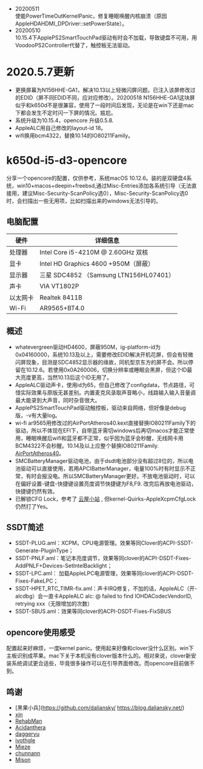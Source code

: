 - 20200511   
使能PowerTimeOutKernelPanic，修复睡眠唤醒内核崩溃（原因AppleHDAHDMI_DPDriver::setPowerState）。
- 20200510    
10.15.4下ApplePS2SmartTouchPad驱动有时会不加载，导致键盘不可用，用VoodooPS2Controller代替了，触控板无法驱动。

# 2020.5.7更新
- 更换屏幕为N156HHE-GA1，解决10.13以上轻微闪屏问题。已注入该屏修改过的EDID（屏不同EDID不同，应对应修改）。20200518 N156HHE-GA1这块屏似乎和k650d不是很兼容，使用了一段时间后发现，无论是在win下还是mac下都会发生不定时闪一下屏的情况。尴尬。
- 系统升级为10.15.4，opencore 升级0.5.8. 
- AppleALC用自己修改的layout-id 18。
- wifi换用bcm4322，替换10.14的IO80211Family。

# k650d-i5-d3-opencore

分享一个opencore的配置，仅供参考，系统macOS 10.12.6。装的是双硬盘4系统，win10+macos+deepin+freebsd,通过Misc-Entries添加各系统引导（无法直接用，建议Misc-Security-ScanPolicy选0），Misc-Security-ScanPolicy选0时，会扫描出一些无用项，比如扫描出来的windows无法引导的。

## 电脑配置

| 硬件    | 详细信息                           |
| -------- | ---------------------------------- |
| 处理器   | Intel Core i5-4210M @ 2.60GHz 双核 |
| 显卡     | Intel HD Graphics 4600 +950M（屏蔽）   |
| 显示器   | 三星 SDC4852 （Samsung LTN156HL07401）   |
| 声卡     | VIA VT1802P          |
| 以太网卡  | Realtek 8411B     |
| Wi-Fi   | AR9565+BT4.0    |



## 概述

- whatevergreen驱动HD4600，屏蔽950M，ig-platform-id为0x04160000，系统10.13及以上，需要修改EDID解决开机花屏，但会有轻微闪屏现象，目测是SDC4852显示器的缘故，同机型京东方的屏不会。所以停留在10.12.6。若使用0x0A260006，切换分辨率或睡眠会黑屏，但这个ID最大亮度更高，当然10.13后这个ID无用了。
- AppleALC驱动声卡，使用id为65，但自己修改了configdata，节点路径，可惜实际效果与原版无甚差别。内置麦克风录取声音略小，线路输入输入音量调最大能录到大声音，同时杂音很大。
- ApplePS2SmartTouchPad驱动触控板，驱动来自网络，但好像是debug版，-v有大量log。
- wi-fi ar9565用修改过的AirPortAtheros40.kext直接替换IO80211Family下的驱动，所以不体现在EFI下，自带蓝牙需切windows后再切macos才能正常使用，睡眠唤醒后wifi和蓝牙都不正常，似乎因为蓝牙会秒醒，无线网卡用BCM4322不会秒醒。10.14及以上应整个替换IO80211Family. [AirPortAtheros40](https://www.insanelymac.com/forum/topic/312045-atheros-wireless-driver-os-x-101112-for-unsupported-cards/?do=findComment&comment=2509900)。
- SMCBatteryManager驱动电池，由于dsdt电池部分没有超过8位的，所以电池驱动可以直接使用，若用APCIBatterManager，电量100%时有时显示不正常，有时会报没电。所以SMCBatteryManager更好。不放电池驱动时，可以在偏好设置-键盘-快捷键设置亮度调节快捷键为F8,F9. 改完后再放电池驱动，快捷键仍然有效。
- 已解锁CFG Lock，参考了 [云屋小站](https://www.misonsky.cn/115.html) , 但kernel-Quirks-AppleXcpmCfgLock仍然打了Yes。


## SSDT简述

- SSDT-PLUG.aml：XCPM，CPU电源管理。效果等同Clover的ACPI-SSDT-Generate-PluginType；
- SSDT-PNLF.aml：笔记本亮度调节，效果等同clover的ACPI-DSDT-Fixes-AddPNLF+Devices-SetIntelBacklight；
- SSDT-LPC.aml： 加载AppleLPC电源管理，效果等同clover的ACPI-DSDT-Fixes-FakeLPC；
- SSDT-HPET_RTC_TIMR-fix.aml：声卡IRQ修复，不加的话，AppleALC（开-alcdbg）会一直卡AppleALC       alc: @ failed to find IOHDACodecVendorID, retrying xxx（无限增加的次数）
- SSDT-SBUS.aml：效果等同clover的ACPI-DSDT-Fixes-FixSBUS


## opencore使用感受

配置起来好麻烦，一度kernel panic。使用起来好像和clover没什么区别。win下主板识别成苹果。mac下关于本机没有clover版本什么的。相对来说，clover新安装系统调试更合适些，毕竟很多操作可以在引导界面修改。而opencore目前做不到。


## 鸣谢

- [黑果小兵](https://github.com/daliansky/  https://blog.daliansky.net/)
- [xjn](https://blog.xjn819.com/?author=1)
- [RehabMan](https://github.com/RehabMan)
- [Acidanthera](https://github.com/acidanthera)
- [daggeryu](https://github.com/daggeryu)
- [ivothgle](https://github.com/ivothgle/)
- [Mieze](https://github.com/Mieze/RTL8111_driver_for_OS_X)
- [chunnann](https://www.insanelymac.com/forum/topic/312045-atheros-wireless-driver-os-x-101112-for-unsupported-cards/?do=findComment&comment=2509900)
- [Mison](https://www.misonsky.cn/115.html)
